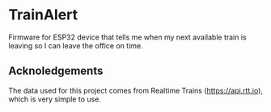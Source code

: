 # TrainAlert
Firmware for ESP32 device that tells me when my next available train is leaving so I can leave the office on time. 


## Acknoledgements
The data used for this project comes from Realtime Trains (https://api.rtt.io), which is very simple to use. 

